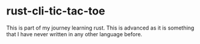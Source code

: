 # rust-cli-tic-tac-toe
This is part of my journey learning rust. This is 
advanced as it is something that I have never written 
in any other language before.
